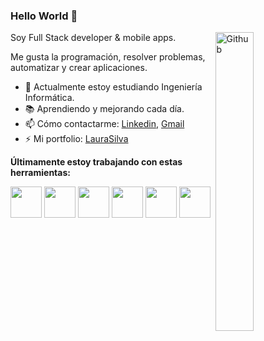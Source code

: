 ### Hello World 👋
<img width="35%" align="right" alt="Github" src="https://user-images.githubusercontent.com/90738480/198813886-80f30816-b3c9-4058-9d35-3a33f8aaf3aa.gif" />

Soy Full Stack developer & mobile apps.

Me gusta la programación, resolver problemas, automatizar y crear aplicaciones.

- 🔭 Actualmente estoy estudiando Ingeniería Informática.
- 📚 Aprendiendo y mejorando cada día.
- 📫 Cómo contactarme: [Linkedin](https://www.linkedin.com/in/lauradsilvah/), [Gmail](mailto:lauradsilvah@gmail.com)
- ⚡ Mi portfolio: [LauraSilva](https://portfolio-laura-silva.vercel.app/)


**Últimamente estoy trabajando con estas herramientas:** 
<p align="left">
<img src="https://media3.giphy.com/media/kdFc8fubgS31b8DsVu/giphy.webp" width="50">
  <img src="https://media3.giphy.com/media/ln7z2eWriiQAllfVcn/200w.webp" width="50">
  <img src="https://i.giphy.com/media/LMt9638dO8dftAjtco/200.webp" width="50">
  <img src="https://i.giphy.com/media/KzJkzjggfGN5Py6nkT/200.webp" width="50">
  <img src="https://i.giphy.com/media/eNAsjO55tPbgaor7ma/200w.webp" width="50">
  <img src="https://i.giphy.com/media/IdyAQJVN2kVPNUrojM/200.webp" width="50">

</p>

<!--
**LauraSilvaH/LauraSilvaH** is a ✨ _special_ ✨ repository because its `README.md` (this file) appears on your GitHub profile.

Here are some ideas to get you started:

- 🔭 I’m currently working on ...
- 🌱 I’m currently learning ...
- 👯 I’m looking to collaborate on ...
- 🤔 I’m looking for help with ...
- 💬 Ask me about ...
- 📫 How to reach me: ...
- 😄 Pronouns: ...
- ⚡ Fun fact: ...
-->
